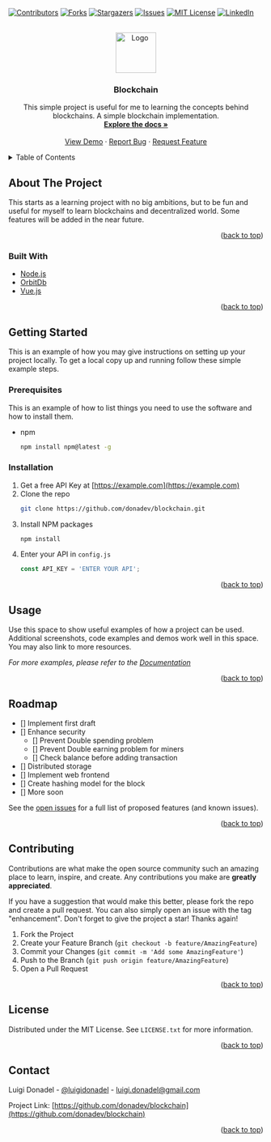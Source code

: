 <div id="top"></div>
<!--
*** Thanks for checking out the Best-README-Template. If you have a suggestion
*** that would make this better, please fork the repo and create a pull request
*** or simply open an issue with the tag "enhancement".
*** Don't forget to give the project a star!
*** Thanks again! Now go create something AMAZING! :D
-->



<!-- PROJECT SHIELDS -->
<!--
*** I'm using markdown "reference style" links for readability.
*** Reference links are enclosed in brackets [ ] instead of parentheses ( ).
*** See the bottom of this document for the declaration of the reference variables
*** for contributors-url, forks-url, etc. This is an optional, concise syntax you may use.
*** https://www.markdownguide.org/basic-syntax/#reference-style-links
-->
[![Contributors][contributors-shield]][contributors-url]
[![Forks][forks-shield]][forks-url]
[![Stargazers][stars-shield]][stars-url]
[![Issues][issues-shield]][issues-url]
[![MIT License][license-shield]][license-url]
[![LinkedIn][linkedin-shield]][linkedin-url]



<!-- PROJECT LOGO -->
<br />
<div align="center">
  <a href="https://github.com/donadev/blockchain">
    <img src="images/logo.png" alt="Logo" width="80" height="80">
  </a>

<h3 align="center">Blockchain</h3>

  <p align="center">
    This simple project is useful for me to learning the concepts behind blockchains. A simple blockchain implementation.
    <br />
    <a href="https://github.com/donadev/blockchain"><strong>Explore the docs »</strong></a>
    <br />
    <br />
    <a href="https://github.com/donadev/blockchain">View Demo</a>
    ·
    <a href="https://github.com/donadev/blockchain/issues">Report Bug</a>
    ·
    <a href="https://github.com/donadev/blockchain/issues">Request Feature</a>
  </p>
</div>



<!-- TABLE OF CONTENTS -->
<details>
  <summary>Table of Contents</summary>
  <ol>
    <li>
      <a href="#about-the-project">About The Project</a>
      <ul>
        <li><a href="#built-with">Built With</a></li>
      </ul>
    </li>
    <li>
      <a href="#getting-started">Getting Started</a>
      <ul>
        <li><a href="#prerequisites">Prerequisites</a></li>
        <li><a href="#installation">Installation</a></li>
      </ul>
    </li>
    <li><a href="#usage">Usage</a></li>
    <li><a href="#roadmap">Roadmap</a></li>
    <li><a href="#contributing">Contributing</a></li>
    <li><a href="#license">License</a></li>
    <li><a href="#contact">Contact</a></li>
    <li><a href="#acknowledgments">Acknowledgments</a></li>
  </ol>
</details>



<!-- ABOUT THE PROJECT -->
## About The Project


This starts as a learning project with no big ambitions, but to be fun and useful for myself to learn blockchains and decentralized world. Some features will be added in the near future.

<p align="right">(<a href="#top">back to top</a>)</p>



### Built With

* [Node.js](https://nodejs.org/)
* [OrbitDb](https://orbitdb.org/)
* [Vue.js](https://vuejs.org/)

<p align="right">(<a href="#top">back to top</a>)</p>



<!-- GETTING STARTED -->
## Getting Started

This is an example of how you may give instructions on setting up your project locally.
To get a local copy up and running follow these simple example steps.

### Prerequisites

This is an example of how to list things you need to use the software and how to install them.
* npm
  ```sh
  npm install npm@latest -g
  ```

### Installation

1. Get a free API Key at [https://example.com](https://example.com)
2. Clone the repo
   ```sh
   git clone https://github.com/donadev/blockchain.git
   ```
3. Install NPM packages
   ```sh
   npm install
   ```
4. Enter your API in `config.js`
   ```js
   const API_KEY = 'ENTER YOUR API';
   ```

<p align="right">(<a href="#top">back to top</a>)</p>



<!-- USAGE EXAMPLES -->
## Usage

Use this space to show useful examples of how a project can be used. Additional screenshots, code examples and demos work well in this space. You may also link to more resources.

_For more examples, please refer to the [Documentation](https://example.com)_

<p align="right">(<a href="#top">back to top</a>)</p>



<!-- ROADMAP -->
## Roadmap

- [] Implement first draft
- [] Enhance security
    - [] Prevent Double spending problem
    - [] Prevent Double earning problem for miners
    - [] Check balance before adding transaction
- [] Distributed storage
- [] Implement web frontend
- [] Create hashing model for the block
- [] More soon

See the [open issues](https://github.com/donadev/blockchain/issues) for a full list of proposed features (and known issues).

<p align="right">(<a href="#top">back to top</a>)</p>



<!-- CONTRIBUTING -->
## Contributing

Contributions are what make the open source community such an amazing place to learn, inspire, and create. Any contributions you make are **greatly appreciated**.

If you have a suggestion that would make this better, please fork the repo and create a pull request. You can also simply open an issue with the tag "enhancement".
Don't forget to give the project a star! Thanks again!

1. Fork the Project
2. Create your Feature Branch (`git checkout -b feature/AmazingFeature`)
3. Commit your Changes (`git commit -m 'Add some AmazingFeature'`)
4. Push to the Branch (`git push origin feature/AmazingFeature`)
5. Open a Pull Request

<p align="right">(<a href="#top">back to top</a>)</p>



<!-- LICENSE -->
## License

Distributed under the MIT License. See `LICENSE.txt` for more information.

<p align="right">(<a href="#top">back to top</a>)</p>



<!-- CONTACT -->
## Contact

Luigi Donadel - [@luigidonadel](https://twitter.com/luigidonadel) - luigi.donadel@gmail.com

Project Link: [https://github.com/donadev/blockchain](https://github.com/donadev/blockchain)

<p align="right">(<a href="#top">back to top</a>)</p>



<!-- MARKDOWN LINKS & IMAGES -->
<!-- https://www.markdownguide.org/basic-syntax/#reference-style-links -->
[contributors-shield]: https://img.shields.io/github/contributors/donadev/blockchain.svg?style=for-the-badge
[contributors-url]: https://github.com/donadev/blockchain/graphs/contributors
[forks-shield]: https://img.shields.io/github/forks/donadev/blockchain.svg?style=for-the-badge
[forks-url]: https://github.com/donadev/blockchain/network/members
[stars-shield]: https://img.shields.io/github/stars/donadev/blockchain.svg?style=for-the-badge
[stars-url]: https://github.com/donadev/blockchain/stargazers
[issues-shield]: https://img.shields.io/github/issues/donadev/blockchain.svg?style=for-the-badge
[issues-url]: https://github.com/donadev/blockchain/issues
[license-shield]: https://img.shields.io/github/license/donadev/blockchain.svg?style=for-the-badge
[license-url]: https://github.com/donadev/blockchain/blob/master/LICENSE.txt
[linkedin-shield]: https://img.shields.io/badge/-LinkedIn-black.svg?style=for-the-badge&logo=linkedin&colorB=555
[linkedin-url]: https://linkedin.com/in/luigidonadel